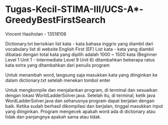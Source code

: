 # Tugas-Kecil-STIMA-III/UCS-A*-GreedyBestFirstSearch
Vincent Hasiholan - 13518108

Dictionary.txt berisikian list kata - kata bahasa inggris yang diambil dari vocabulary list di website English First (EF)
List kata - kata yang diambil dibatasi dengan total kata yang dipilih adalah 1000 ~ 1500 kata (Beginner Level 1 Unit 1 - Intermediate Level 9 Unit 6) ditambahkan beberapa ratus kata extra yang ditambahkan dari penulis program

Untuk menambah word, langsung saja masukkan kata yang diinginkan ke dalam dictionary.txt setelah menekan tombol enter

Untuk mengkompile dan menjalankan program, di terminal dan sesuaikan dengan lokasi WorldLadderSolver.java. Setelah itu, di terminal, ketik java WordLadderSolver.java dan seharusnya program dapat berjalan dengan baik. Ketika sudah berhasil dikompilasi dan berjalan, tinggal masukkan input yang diinginkan. Program mengecek apakah word ada di dictionary atau tidak dan panjangnya apakah sama atau tidak.

